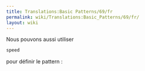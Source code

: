 ```yaml
---
title: Translations:Basic Patterns/69/fr
permalink: wiki/Translations:Basic_Patterns/69/fr/
layout: wiki
---
```


Nous pouvons aussi utiliser

``` Haskell
speed
```

pour définir le pattern :
